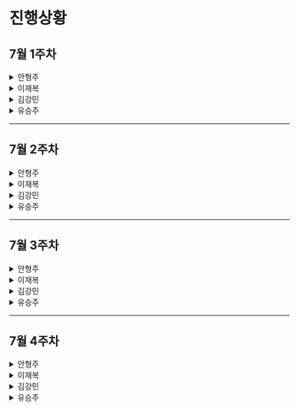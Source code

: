 # 진행상황

## 7월 1주차
<details>
    <summary>안형주</summary>

    - 여기에
    - 작성
</details>
<details>
    <summary>이재복</summary>

    - 여기에
    - 작성
</details>
<details>
    <summary>김강민</summary>

    - 여기에
    - 작성
</details>
<details>
    <summary>유승주</summary>

    - 여기에
    - 작성
</details>

------------------------------------------------------

## 7월 2주차
<details>
    <summary>안형주</summary>

    - 여기에
    - 작성
</details>
<details>
    <summary>이재복</summary>

    - 여기에
    - 작성
</details>
<details>
    <summary>김강민</summary>

    - 여기에
    - 작성
</details>
<details>
    <summary>유승주</summary>

    - 여기에
    - 작성
</details>

------------------------------------------------------

## 7월 3주차
<details>
    <summary>안형주</summary>

    - 여기에
    - 작성
</details>
<details>
    <summary>이재복</summary>

    - 여기에
    - 작성
</details>
<details>
    <summary>김강민</summary>

    - 여기에
    - 작성
</details>
<details>
    <summary>유승주</summary>

    - 여기에
    - 작성
</details>

------------------------------------------------------

## 7월 4주차
<details>
    <summary>안형주</summary>

    - member, admin controller 프론트 테스트 작업 진행중(30%)
    - 작성
</details>
<details>
    <summary>이재복</summary>

    - 여기에
    - 작성
</details>
<details>
    <summary>김강민</summary>

    - land, volunteer timeslot 파트 수정중(50%) + 테스트 필요
    - reserve repository, serviceimpl 유닛테스트 완료
</details>
<details>
    <summary>유승주</summary>

    - 여기에
    - 작성
</details>

